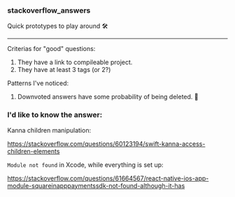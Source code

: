 ### stackoverflow_answers
Quick prototypes to play around 🛠

---

Criterias for "good" questions:

1. They have a link to compileable project.
2. They have at least 3 tags (or 2?)

Patterns I've noticed:

1. Downvoted answers have some probability of being deleted. 🤷‍
   

### I'd like to know the answer:

Kanna children manipulation:

https://stackoverflow.com/questions/60123194/swift-kanna-access-children-elements

`Module not found` in Xcode, while everything is set up:

https://stackoverflow.com/questions/61664567/react-native-ios-app-module-squareinapppaymentssdk-not-found-although-it-has
